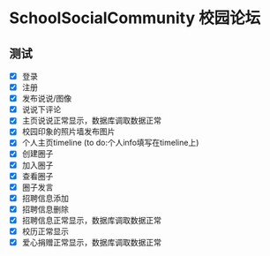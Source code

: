 # SchoolSocialCommunity 校园论坛
## 测试
- [x] 登录
- [x] 注册
- [x] 发布说说/图像
- [x] 说说下评论
- [x] 主页说说正常显示，数据库调取数据正常 
- [x] 校园印象的照片墙发布图片
- [x] 个人主页timeline (to do:个人info填写在timeline上)
- [x] 创建圈子
- [x] 加入圈子
- [x] 查看圈子
- [x] 圈子发言
- [x] 招聘信息添加
- [x] 招聘信息删除
- [x] 招聘信息正常显示，数据库调取数据正常 
- [x] 校历正常显示
- [x] 爱心捐赠正常显示，数据库调取数据正常 
